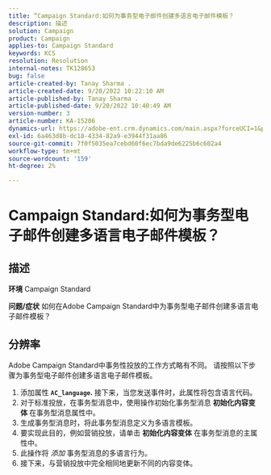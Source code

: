 ```yaml
---
title: “Campaign Standard:如何为事务型电子邮件创建多语言电子邮件模板？
description: 描述
solution: Campaign
product: Campaign
applies-to: Campaign Standard
keywords: KCS
resolution: Resolution
internal-notes: TK128653
bug: false
article-created-by: Tanay Sharma .
article-created-date: 9/20/2022 10:22:10 AM
article-published-by: Tanay Sharma .
article-published-date: 9/20/2022 10:40:49 AM
version-number: 3
article-number: KA-15206
dynamics-url: https://adobe-ent.crm.dynamics.com/main.aspx?forceUCI=1&pagetype=entityrecord&etn=knowledgearticle&id=da09ec12-ce38-ed11-9db1-002248086735
exl-id: 6a463d8b-dc18-4334-82a9-e3944f31aa86
source-git-commit: 7f0f5035ea7cebd60f6ec7bda9de6225b6c602a4
workflow-type: tm+mt
source-wordcount: '159'
ht-degree: 2%

---
```


# Campaign Standard:如何为事务型电子邮件创建多语言电子邮件模板？

## 描述

<b>环境</b>
Campaign Standard


<b>问题/症状</b>
如何在Adobe Campaign Standard中为事务型电子邮件创建多语言电子邮件模板？


## 分辨率




Adobe Campaign Standard中事务性投放的工作方式略有不同。 请按照以下步骤为事务型电子邮件创建多语言电子邮件模板。



1. 添加属性 <b>`AC_language`. </b>接下来，当您发送事件时，此属性将包含语言代码。
2. 对于标准投放，在事务型消息中，使用操作初始化事务型消息 <b>初始化内容变体 </b>在事务型消息属性中。
3. 生成事务型消息时，将此事务型消息定义为多语言模板。
4. 要实现此目的，例如营销投放，请单击 <b>初始化内容变体</b> 在事务型消息的主属性中。
5. 此操作将 *添加* 事务型消息的多语言行为。
6. 接下来，与营销投放中完全相同地更新不同的内容变体。
